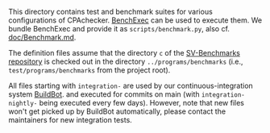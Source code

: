 <!--
This file is part of CPAchecker,
a tool for configurable software verification:
https://cpachecker.sosy-lab.org

SPDX-FileCopyrightText: 2007-2020 Dirk Beyer <https://www.sosy-lab.org>

SPDX-License-Identifier: Apache-2.0
-->

This directory contains test and benchmark suites
for various configurations of CPAchecker.
[BenchExec](https://github.com/sosy-lab/benchexec)
can be used to execute them.
We bundle BenchExec and provide it as `scripts/benchmark.py`,
also cf. [doc/Benchmark.md](../../doc/Benchmark.md).

The definition files assume that the directory `c`
of the [SV-Benchmarks repository](https://gitlab.com/sosy-lab/benchmarking/sv-benchmarks/-/tree/main/c)
is checked out in the directory `../programs/benchmarks`
(i.e., `test/programs/benchmarks` from the project root).

All files starting with `integration-` are used
by our continuous-integration system
[BuildBot](https://buildbot.sosy-lab.org/cpachecker/).
and executed for commits on main
(with `integration-nightly-` being executed every few days).
However, note that new files won't get picked up by BuildBot automatically,
please contact the maintainers for new integration tests.

